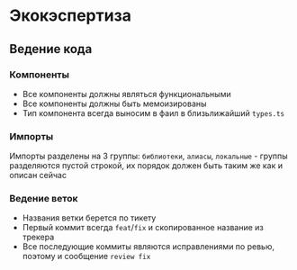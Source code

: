 # Экокэспертиза

## Ведение кода

### Компоненты

- Все компоненты должны являться функциональными
- Все компоненты должны быть мемоизированы
- Тип компонента всегда выносим в фаил в близьлижайший `types.ts`

### Импорты

Импорты разделены на 3 группы: `библиотеки`, `алиасы`, `локальные` - группы разделяются пустой строкой, их порядок должен быть таким же как и описан сейчас

### Ведение веток
- Названия ветки берется по тикету
- Первый коммит всегда `feat`/`fix` и скопированное название из трекера
- Все последующие коммиты являются исправлениями по ревью, поэтому и сообщение `review fix`